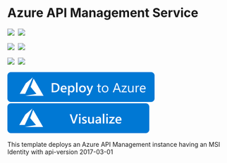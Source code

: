# Azure API Management Service

<IMG SRC="https://azurequickstartsservice.blob.core.windows.net/badges/101-api-management-create-with-msi/PublicLastTestDate.svg" />&nbsp;
<IMG SRC="https://azurequickstartsservice.blob.core.windows.net/badges/101-api-management-create-with-msi/PublicDeployment.svg" />&nbsp;

<IMG SRC="https://azurequickstartsservice.blob.core.windows.net/badges/101-api-management-create-with-msi/FairfaxLastTestDate.svg" />&nbsp;
<IMG SRC="https://azurequickstartsservice.blob.core.windows.net/badges/101-api-management-create-with-msi/FairfaxDeployment.svg" />&nbsp;

<IMG SRC="https://azurequickstartsservice.blob.core.windows.net/badges/101-api-management-create-with-msi/BestPracticeResult.svg" />&nbsp;
<IMG SRC="https://azurequickstartsservice.blob.core.windows.net/badges/101-api-management-create-with-msi/CredScanResult.svg" />&nbsp;

<a href="https://portal.azure.com/#create/Microsoft.Template/uri/https%3A%2F%2Fraw.githubusercontent.com%2Fazure%2Fazure-quickstart-templates%2Fmaster%2F101-api-management-create-with-msi%2Fazuredeploy.json" target="_blank">
    <img src="https://raw.githubusercontent.com/Azure/azure-quickstart-templates/master/1-CONTRIBUTION-GUIDE/images/deploytoazure.svg?sanitize=true"/>
</a>
<a href="http://armviz.io/#/?load=https%3A%2F%2Fraw.githubusercontent.com%2FAzure%2Fazure-quickstart-templates%2Fmaster%2F101-api-management-create-with-msi%2Fazuredeploy.json" target="_blank">
    <img src="https://raw.githubusercontent.com/Azure/azure-quickstart-templates/master/1-CONTRIBUTION-GUIDE/images/visualizebutton.svg?sanitize=true"/>
</a>

This template deploys an Azure API Management instance having an MSI Identity with api-version 2017-03-01

